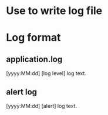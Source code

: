 # Use to write log file

# Log format

## application.log
[yyyy:MM:dd] [log level] log text.


## alert log
[yyyy:MM:dd] [alert] log text.
